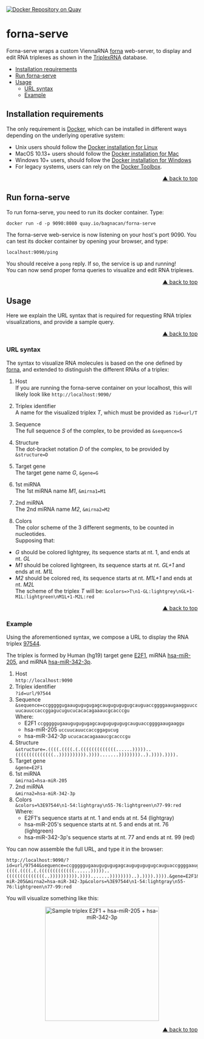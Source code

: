 <div id="top"></div>

[![Docker Repository on Quay](https://quay.io/repository/bagnacan/forna-serve/status "Docker Repository on Quay")](https://quay.io/repository/bagnacan/forna-serve)

# forna-serve

Forna-serve wraps a custom ViennaRNA [forna](https://github.com/ViennaRNA/forna)
web-server, to display and edit RNA triplexes as shown in the [TriplexRNA](https://triplexrna.org)
database.

- [Installation requirements](#installation-requirements)
- [Run forna-serve](#run-forna-serve)
- [Usage](#usage)
  - [URL syntax](#url-syntax)
  - [Example](#example)



## Installation requirements

The only requirement is [Docker](https://www.docker.com/), which can be
installed in different ways depending on the underlying operative system:
- Unix users should follow the [Docker installation for Linux](https://docs.docker.com/engine/install/)
- MacOS 10.13+ users should follow the [Docker installation for Mac](https://docs.docker.com/docker-for-mac/install/)
- Windows 10+ users, should follow the [Docker installation for Windows](https://docs.docker.com/docker-for-windows/install/)
- For legacy systems, users can rely on the [Docker Toolbox](https://docs.docker.com/toolbox/overview/).
<p align="right"><a href="#top">&#x25B2; back to top</a></p>



## Run forna-serve

To run forna-serve, you need to run its docker container. Type:
```
docker run -d -p 9090:8080 quay.io/bagnacan/forna-serve
```

The forna-serve web-service is now listening on your host's port 9090.
You can test its docker container by opening your browser, and type:
```
localhost:9090/ping
```

You should receive a ``pong`` reply. If so, the service is up and running!  
You can now send proper forna queries to visualize and edit RNA triplexes.
<p align="right"><a href="#top">&#x25B2; back to top</a></p>



## Usage

Here we explain the URL syntax that is required for requesting RNA triplex
visualizations, and provide a sample query.
<p align="right"><a href="#top">&#x25B2; back to top</a></p>



### URL syntax

The syntax to visualize RNA molecules is based on the one defined by [forna](https://github.com/ViennaRNA/forna),
and extended to distinguish the different RNAs of a triplex:

1. Host  
If you are running the forna-serve container on your localhost, this will
likely look like ``http://localhost:9090/``

2. Triplex identifier  
A name for the visualized triplex *T*, which must be provided as ``?id=url/T``

3. Sequence  
The full sequence *S* of the complex, to be provided as ``&sequence=S``

4. Structure  
The dot-bracket notation *D* of the complex, to be provided by ``&structure=D``

5. Target gene  
The target gene name *G*, ``&gene=G``

6. 1st miRNA  
The 1st miRNA name *M1*, ``&mirna1=M1``

7. 2nd miRNA  
The 2nd miRNA name *M2*, ``&mirna2=M2``

8. Colors  
The color scheme of the 3 different segments, to be counted in nucleotides.  
Supposing that:
  - *G* should be colored lightgrey, its sequence starts at nt. 1, and ends at nt. *GL*
  - *M1* should be colored lightgreen, its sequence starts at nt. *GL+1* and ends at nt. *M1L*
  - *M2* should be colored red, its sequence starts at nt. *M1L+1* and ends at nt. *M2L*  
The scheme of the triplex *T* will be: ``&colors=>T\n1-GL:lightgrey\nGL+1-M1L:lightgreen\nM1L+1-M2L:red``
<p align="right"><a href="#top">&#x25B2; back to top</a></p>



### Example

Using the aforementioned syntax, we compose a URL to display the RNA triplex [97544](https://triplexrna.org/human/E/E2F1_hsa-miR-205_hsa-miR-342-3p%20%28MFE-50.563%29.png).

The triplex is formed by Human (hg19) target gene [E2F1](https://www.ncbi.nlm.nih.gov/nuccore/NM_005225),
miRNA [hsa-miR-205](http://www.mirbase.org/cgi-bin/mirna_entry.pl?acc=MIMAT0000266),
and miRNA [hsa-miR-342-3p](http://www.mirbase.org/cgi-bin/mirna_entry.pl?acc=MIMAT0000753).  

1. Host  
  ``http://localhost:9090``
2. Triplex identifier  
  ``?id=url/97544``
3. Sequence  
  ```&sequence=ccgggggugaaugugugugagcaugugugugugcauguaccggggaaugaagguuccuucauuccaccggagucugucucacacagaaaucgcacccgu```  
  Where:
    - E2F1 ``ccgggggugaaugugugugagcaugugugugugcauguaccggggaaugaaggu``
    - hsa-miR-205 ``uccuucauuccaccggagucug``
    - hsa-miR-342-3p ``ucucacacagaaaucgcacccgu``
4. Structure  
  ```&structure=.((((.((((.(.(((((((((((((......)))))..((((((((((((((..)))))))))).)))).......))))))))..).)))).)))).```
5. Target gene  
  ``&gene=E2F1``
6. 1st miRNA  
  ``&mirna1=hsa-miR-205``
7. 2nd miRNA  
  ``&mirna2=hsa-miR-342-3p``
8. Colors  
  ``&colors=%3E97544\n1-54:lightgray\n55-76:lightgreen\n77-99:red``  
  Where:
    - E2F1's sequence starts at nt. 1 and ends at nt. 54 (lightgray)
    - hsa-miR-205's sequence starts at nt. 5 and ends at nt. 76 (lightgreen)
    - hsa-miR-342-3p's sequence starts at nt. 77 and ends at nt. 99 (red)

You can now assemble the full URL, and type it in the browser:
```
http://localhost:9090/?id=url/97544&sequence=ccgggggugaaugugugugagcaugugugugugcauguaccggggaaugaagguuccuucauuccaccggagucugucucacacagaaaucgcacccgu&structure=.((((.((((.(.(((((((((((((......)))))..((((((((((((((..)))))))))).)))).......))))))))..).)))).)))).&gene=E2F1&mirna1=hsa-miR-205&mirna2=hsa-miR-342-3p&colors=%3E97544\n1-54:lightgray\n55-76:lightgreen\n77-99:red
```

You will visualize something like this:
<p align="center">
  <img align="center"src="utils/triplex.png"height="300px"alt="Sample triplex E2F1 + hsa-miR-205 + hsa-miR-342-3p"valign="top"/>
</p>
<p align="right"><a href="#top">&#x25B2; back to top</a></p>
